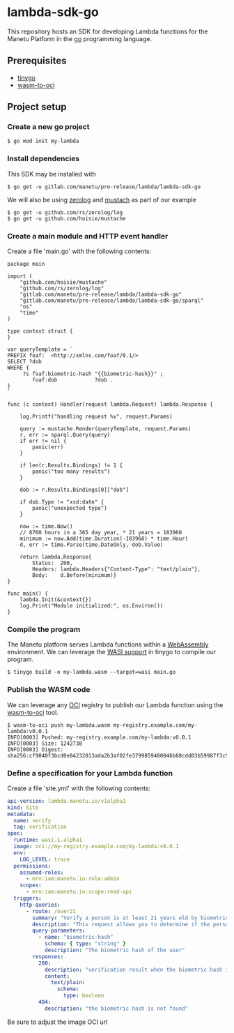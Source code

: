 # lambda-sdk-go

This repository hosts an SDK for developing Lambda functions for the Manetu Platform in the [go](https://go.dev/) programming language.

## Prerequisites

- [tinygo](https://tinygo.org/)
- [wasm-to-oci](https://github.com/engineerd/wasm-to-oci)

## Project setup

### Create a new go project

``` shell
$ go mod init my-lambda
```

### Install dependencies

This SDK may be installed with

``` shell
$ go get -u gitlab.com/manetu/pre-release/lambda/lambda-sdk-go
```

We will also be using [zerolog](https://github.com/rs/zerolog) and [mustach](https://github.com/hoisie/mustache) as part of our example

``` shell
$ go get -u github.com/rs/zerolog/log
$ go get -u github.com/hoisie/mustache
```

### Create a main module and HTTP event handler

Create a file 'main.go' with the following contents:

``` golang
package main

import (
	"github.com/hoisie/mustache"
	"github.com/rs/zerolog/log"
	"gitlab.com/manetu/pre-release/lambda/lambda-sdk-go"
	"gitlab.com/manetu/pre-release/lambda/lambda-sdk-go/sparql"
	"os"
	"time"
)

type context struct {
}

var queryTemplate = `
PREFIX foaf:  <http://xmlns.com/foaf/0.1/> 
SELECT ?dob
WHERE { 
     ?s foaf:biometric-hash "{{biometric-hash}}" ;
        foaf:dob            ?dob .
}
`

func (c context) Handler(request lambda.Request) lambda.Response {

	log.Printf("handling request %v", request.Params)

	query := mustache.Render(queryTemplate, request.Params)
	r, err := sparql.Query(query)
	if err != nil {
		panic(err)
	}

	if len(r.Results.Bindings) != 1 {
		panic("too many results")
	}

	dob := r.Results.Bindings[0]["dob"]

	if dob.Type != "xsd:date" {
		panic("unexpected type")
	}

	now := time.Now()
	// 8760 hours in a 365 day year, * 21 years = 183960
	minimum := now.Add(time.Duration(-183960) * time.Hour)
	d, err := time.Parse(time.DateOnly, dob.Value)

	return lambda.Response{
		Status:  200,
		Headers: lambda.Headers{"Content-Type": "text/plain"},
		Body:    d.Before(minimum)}
}

func main() {
	lambda.Init(&context{})
	log.Print("Module initialized:", os.Environ())
}
```

### Compile the program

The Manetu platform serves Lambda functions within a [WebAssembly](https://webassembly.org/) environment.  We can leverage the [WASI support](https://tinygo.org/docs/guides/webassembly/wasi/) in tinygo to compile our program.

``` shell
$ tinygo build -o my-lambda.wasm --target=wasi main.go
```

### Publish the WASM code

We can leverage any [OCI](https://opencontainers.org/) registry to publish our Lambda function using the [wasm-to-oci](https://github.com/engineerd/wasm-to-oci) tool.

``` shell
$ wasm-to-oci push my-lambda.wasm my-registry.example.com/my-lambda:v0.0.1
INFO[0003] Pushed: my-registry.example.com/my-lambda:v0.0.1
INFO[0003] Size: 1242738
INFO[0003] Digest: sha256:cf9040f3bcd0e84232013ada2b3af02fe3799859480046b88cdd03b59987f3c9
```

### Define a specification for your Lambda function

Create a file 'site.yml' with the following contents:

``` yaml
api-version: lambda.manetu.io/v1alpha1
kind: Site
metadata:
  name: verify
  tag: verification
spec:
  runtime: wasi.1.alpha1
  image: oci://my-registry.example.com/my-lambda:v0.0.1
  env:
    LOG_LEVEL: trace
  permissions:
    assumed-roles:
      - mrn:iam:manetu.io:role:admin
    scopes:
      - mrn:iam:manetu.io:scope:read-api
  triggers:
    http-queries:
      - route: /over21
        summary: "Verify a person is at least 21 years old by biometric hash"
        description: "This request allows you to determine if the person identified by a biometric hash is at least 21 years old as of the time the call is made."
        query-parameters:
          - name: "biometric-hash"
            schema: { type: "string" }
            description: "The biometric hash of the user"
        responses:
          200:
            description: "verification result when the biometric hash is valid"
            content:
              text/plain:
                schema:
                  type: boolean
          404:
            description: "the biometric hash is not found"
```

Be sure to adjust the image OCI url
